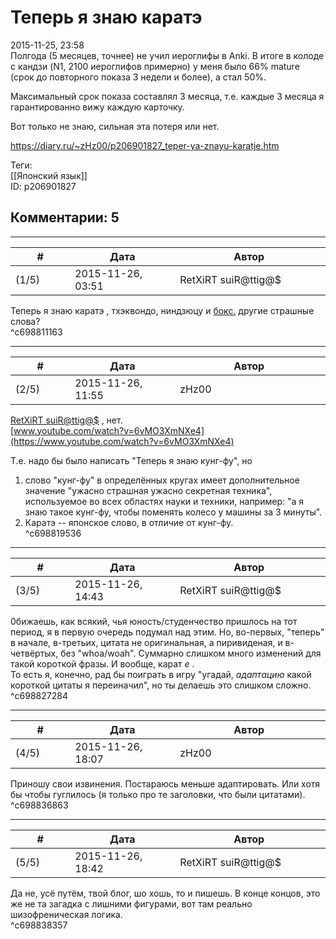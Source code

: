 Теперь я знаю каратэ
====================

  
2015-11-25, 23:58  
 Полгода (5 месяцев, точнее) не учил иероглифы в Anki. В итоге в колоде с кандзи (N1, 2100 иероглифов примерно) у меня было 66% mature (срок до повторного показа 3 недели и более), а стал 50%.   
   
 Максимальный срок показа составлял 3 месяца, т.е. каждые 3 месяца я гарантированно вижу каждую карточку.   
   
 Вот только не знаю, сильная эта потеря или нет.   
  
<https://diary.ru/~zHz00/p206901827_teper-ya-znayu-karatje.htm>  
  
Теги:  
[[Японский язык]]  
ID: p206901827  


Комментарии: 5
--------------

  


---



|         #         |              Дата              |                     Автор                     |           ID           |
| --- | --- | --- | --- |
| (1/5) | 2015-11-26, 03:51 | RetXiRT suiR@ttig@$ | c698811163 |

  
   Теперь я знаю каратэ  , тхэквондо, ниндзюцу и  [бокс.](https://zHz00.diary.ru/p206901827.htm?index=1#linkmore206901827m1)    другие страшные слова?      
 ^c698811163

---



|         #         |              Дата              |                     Автор                     |           ID           |
| --- | --- | --- | --- |
| (2/5) | 2015-11-26, 11:55 | zHz00 | c698819536 |

  
  [RetXiRT suiR@ttig@$](http://Hellspawn.diary.ru "Angrymar")  , нет.   
  [www.youtube.com/watch?v=6vMO3XmNXe4](https://www.youtube.com/watch?v=6vMO3XmNXe4)    
   
 Т.е. надо бы было написать "Теперь я знаю кунг-фу", но   
   
 1. слово "кунг-фу" в определённых кругах имеет дополнительное значение "ужасно страшная ужасно секретная техника", используемое во всех областях науки и техники, например: "а я знаю такое кунг-фу, чтобы поменять колесо у машины за 3 минуты".   
 2. Каратэ -- японское слово, в отличие от кунг-фу.   
 ^c698819536

---



|         #         |              Дата              |                     Автор                     |           ID           |
| --- | --- | --- | --- |
| (3/5) | 2015-11-26, 14:43 | RetXiRT suiR@ttig@$ | c698827284 |

  
  0бижаешь, как всякий, чья юность/студенчество пришлось на тот период, я в первую очередь подумал над этим. Но, во-первых, "теперь" в начале, в-третьих, цитата не оригинальная, а пиривиденая, и в-четвёртых, без "whoa/woah". Суммарно слишком много изменений для такой короткой фразы. И вообще, карат  *е*  .   
 То есть я, конечно, рад бы поиграть в игру "угадай,  *адаптацию*  какой короткой цитаты я переиначил", но ты делаешь это слишком сложно.    
 ^c698827284

---



|         #         |              Дата              |                     Автор                     |           ID           |
| --- | --- | --- | --- |
| (4/5) | 2015-11-26, 18:07 | zHz00 | c698836863 |

  
 Приношу свои извинения. Постараюсь меньше адаптировать. Или хотя бы чтобы гуглилось (я только про те заголовки, что были цитатами).   
 ^c698836863

---



|         #         |              Дата              |                     Автор                     |           ID           |
| --- | --- | --- | --- |
| (5/5) | 2015-11-26, 18:42 | RetXiRT suiR@ttig@$ | c698838357 |

  
  Да не, усё путём, твой блог, шо хошь, то и пишешь. В конце концов, это же не та загадка с лишними фигурами, вот там реально шизофреническая логика.    
 ^c698838357